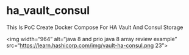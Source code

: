 # ha_vault_consul
This Is PoC Create Docker Compose For HA Vault And Consul Storage

<img width=“964” alt=“java 8 and prio java 8  array review example” src=“https://learn.hashicorp.com/img/vault-ha-consul.png 23”>
